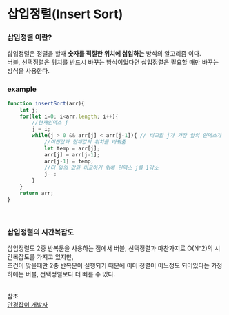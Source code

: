 # 삽입정렬(Insert Sort)

### 삽입정렬 이란?
삽입정렬은 정렬을 할때 __숫자를 적절한 위치에 삽입하는__ 방식의 알고리즘 이다.<br>
버블, 선택정렬은 위치를 반드시 바꾸는 방식이었다면 삽입정렬은 필요할 때만 바꾸는 방식을 사용한다.<br>

### example
```javascript
function insertSort(arr){
    let j;
    for(let i=0; i<arr.length; i++){
        //현재인덱스 j
        j = i;
        while(j > 0 && arr[j] < arr[j-1]){ // 비교할 j가 가장 앞의 인덱스가 아니거나 이전값보다 현재값이 큰 경우에만 실행
            //이전값과 현재값의 위치를 바꿔줌
            let temp = arr[j];  
            arr[j] = arr[j-1];
            arr[j-1] = temp;
            //더 앞의 값과 비교하기 위해 인덱스 j를 1감소
            j--;
        }
    }
    return arr;
}
```

<br>

### 삽입정렬의 시간복잡도
삽입정렬도 2중 반복문을 사용하는 점에서 버블, 선택정렬과 마찬가지로 O(N^2)의 시간복잡도를 가지고 있지만,
<br> 조건이 맞을때만 2중 반복문이 실행되기 때문에 이미 정렬이 어느정도 되어있다는 가정하에는 버블, 선택정렬보다 더 빠를 수 있다.

<br>참조<br>
[안경잡이 개발자](https://m.blog.naver.com/ndb796/221226806398)
